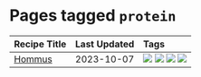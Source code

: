 # Pages tagged `protein`

|Recipe Title|Last Updated|Tags
|:---|:---|:---|
|[Hommus](../recipes/hommus.md)|2023-10-07|[![](https://img.shields.io/badge/tag-healthy-d5a11)](../tags/healthy.md) [![](https://img.shields.io/badge/tag-messy-28ab17)](../tags/messy.md) [![](https://img.shields.io/badge/tag-protein-6d71)](../tags/protein.md) [![](https://img.shields.io/badge/tag-tricky-32613c)](../tags/tricky.md)|